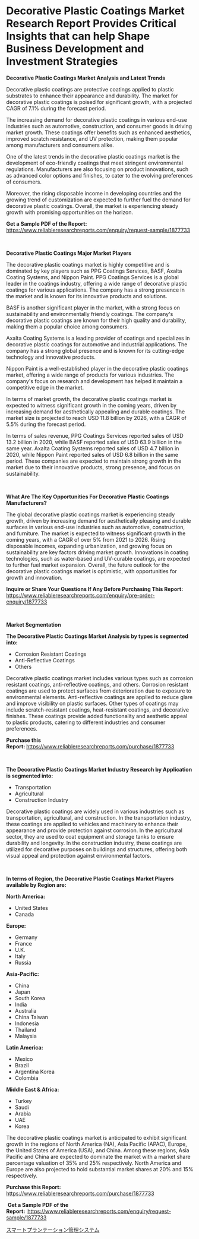 <p><h1>Decorative Plastic Coatings Market Research Report Provides Critical Insights that can help Shape Business Development and Investment Strategies</h1></p><p><strong>Decorative Plastic Coatings Market Analysis and Latest Trends</strong></p>
<p><p>Decorative plastic coatings are protective coatings applied to plastic substrates to enhance their appearance and durability. The market for decorative plastic coatings is poised for significant growth, with a projected CAGR of 7.1% during the forecast period. </p><p>The increasing demand for decorative plastic coatings in various end-use industries such as automotive, construction, and consumer goods is driving market growth. These coatings offer benefits such as enhanced aesthetics, improved scratch resistance, and UV protection, making them popular among manufacturers and consumers alike.</p><p>One of the latest trends in the decorative plastic coatings market is the development of eco-friendly coatings that meet stringent environmental regulations. Manufacturers are also focusing on product innovations, such as advanced color options and finishes, to cater to the evolving preferences of consumers.</p><p>Moreover, the rising disposable income in developing countries and the growing trend of customization are expected to further fuel the demand for decorative plastic coatings. Overall, the market is experiencing steady growth with promising opportunities on the horizon.</p></p>
<p><strong>Get a Sample PDF of the Report:&nbsp;</strong> <a href="https://www.reliableresearchreports.com/enquiry/request-sample/1877733">https://www.reliableresearchreports.com/enquiry/request-sample/1877733</a></p>
<p>&nbsp;</p>
<p><strong>Decorative Plastic Coatings Major Market Players</strong></p>
<p><p>The decorative plastic coatings market is highly competitive and is dominated by key players such as PPG Coatings Services, BASF, Axalta Coating Systems, and Nippon Paint. PPG Coatings Services is a global leader in the coatings industry, offering a wide range of decorative plastic coatings for various applications. The company has a strong presence in the market and is known for its innovative products and solutions.</p><p>BASF is another significant player in the market, with a strong focus on sustainability and environmentally friendly coatings. The company's decorative plastic coatings are known for their high quality and durability, making them a popular choice among consumers.</p><p>Axalta Coating Systems is a leading provider of coatings and specializes in decorative plastic coatings for automotive and industrial applications. The company has a strong global presence and is known for its cutting-edge technology and innovative products.</p><p>Nippon Paint is a well-established player in the decorative plastic coatings market, offering a wide range of products for various industries. The company's focus on research and development has helped it maintain a competitive edge in the market.</p><p>In terms of market growth, the decorative plastic coatings market is expected to witness significant growth in the coming years, driven by increasing demand for aesthetically appealing and durable coatings. The market size is projected to reach USD 11.8 billion by 2026, with a CAGR of 5.5% during the forecast period.</p><p>In terms of sales revenue, PPG Coatings Services reported sales of USD 13.2 billion in 2020, while BASF reported sales of USD 63.9 billion in the same year. Axalta Coating Systems reported sales of USD 4.7 billion in 2020, while Nippon Paint reported sales of USD 6.8 billion in the same period. These companies are expected to maintain strong growth in the market due to their innovative products, strong presence, and focus on sustainability.</p></p>
<p>&nbsp;</p>
<p><strong>What Are The Key Opportunities For Decorative Plastic Coatings Manufacturers?</strong></p>
<p><p>The global decorative plastic coatings market is experiencing steady growth, driven by increasing demand for aesthetically pleasing and durable surfaces in various end-use industries such as automotive, construction, and furniture. The market is expected to witness significant growth in the coming years, with a CAGR of over 5% from 2021 to 2026. Rising disposable incomes, expanding urbanization, and growing focus on sustainability are key factors driving market growth. Innovations in coating technologies, such as water-based and UV-curable coatings, are expected to further fuel market expansion. Overall, the future outlook for the decorative plastic coatings market is optimistic, with opportunities for growth and innovation.</p></p>
<p><strong>Inquire or Share Your Questions If Any Before Purchasing This Report:</strong> <a href="https://www.reliableresearchreports.com/enquiry/pre-order-enquiry/1877733">https://www.reliableresearchreports.com/enquiry/pre-order-enquiry/1877733</a></p>
<p>&nbsp;</p>
<p><strong>Market Segmentation</strong></p>
<p><strong>The Decorative Plastic Coatings Market Analysis by types is segmented into:</strong></p>
<p><ul><li>Corrosion Resistant Coatings</li><li>Anti-Reflective Coatings</li><li>Others</li></ul></p>
<p><p>Decorative plastic coatings market includes various types such as corrosion resistant coatings, anti-reflective coatings, and others. Corrosion resistant coatings are used to protect surfaces from deterioration due to exposure to environmental elements. Anti-reflective coatings are applied to reduce glare and improve visibility on plastic surfaces. Other types of coatings may include scratch-resistant coatings, heat-resistant coatings, and decorative finishes. These coatings provide added functionality and aesthetic appeal to plastic products, catering to different industries and consumer preferences.</p></p>
<p><strong>Purchase this Report:&nbsp;</strong><a href="https://www.reliableresearchreports.com/purchase/1877733">https://www.reliableresearchreports.com/purchase/1877733</a></p>
<p>&nbsp;</p>
<p><strong>The Decorative Plastic Coatings Market Industry Research by Application is segmented into:</strong></p>
<p><ul><li>Transportation</li><li>Agricultural</li><li>Construction Industry</li></ul></p>
<p><p>Decorative plastic coatings are widely used in various industries such as transportation, agricultural, and construction. In the transportation industry, these coatings are applied to vehicles and machinery to enhance their appearance and provide protection against corrosion. In the agricultural sector, they are used to coat equipment and storage tanks to ensure durability and longevity. In the construction industry, these coatings are utilized for decorative purposes on buildings and structures, offering both visual appeal and protection against environmental factors.</p></p>
<p>&nbsp;</p>
<p><strong>In terms of Region, the Decorative Plastic Coatings Market Players available by Region are:</strong></p>
<p>
    <p> <strong> North America: </strong>
        <ul>
            <li>United States</li>
            <li>Canada</li>
        </ul>
        </p> 
    <p> <strong> Europe: </strong>
        <ul>
            <li>Germany</li>
            <li>France</li>
            <li>U.K.</li>
            <li>Italy</li>
            <li>Russia</li>
        </ul>
        </p> 
    <p> <strong> Asia-Pacific: </strong>
        <ul>
            <li>China</li>
            <li>Japan</li>
            <li>South Korea</li>
            <li>India</li>
            <li>Australia</li>
            <li>China Taiwan</li>
            <li>Indonesia</li>
            <li>Thailand</li>
            <li>Malaysia</li>
        </ul>
        </p> 
    <p> <strong> Latin America: </strong>
        <ul>
            <li>Mexico</li>
            <li>Brazil</li>
            <li>Argentina Korea</li>
            <li>Colombia</li>
        </ul>
        </p> 
    <p> <strong> Middle East & Africa: </strong>
        <ul>
            <li>Turkey</li>
            <li>Saudi</li>
            <li>Arabia</li>
            <li>UAE</li>
            <li>Korea</li>
        </ul>
    </p>
    </p>
<p><p>The decorative plastic coatings market is anticipated to exhibit significant growth in the regions of North America (NA), Asia Pacific (APAC), Europe, the United States of America (USA), and China. Among these regions, Asia Pacific and China are expected to dominate the market with a market share percentage valuation of 35% and 25% respectively. North America and Europe are also projected to hold substantial market shares at 20% and 15% respectively.</p></p>
<p><strong>Purchase this Report: </strong><a href="https://www.reliableresearchreports.com/purchase/1877733">https://www.reliableresearchreports.com/purchase/1877733</a></p>
<p>&nbsp;<strong>Get a Sample PDF of the Report:&nbsp;&nbsp;</strong><a href="https://www.reliableresearchreports.com/enquiry/request-sample/1877733">https://www.reliableresearchreports.com/enquiry/request-sample/1877733</a></p>
<p><strong></strong></p>
<p><p><a href="https://github.com/zekaoe592392/Market-Research-Report-List-1/blob/main/30439461770.md">スマートプランテーション管理システム</a></p></p>